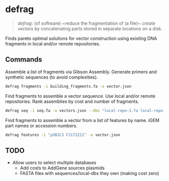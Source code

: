 # defrag

> *defrag*: (of software) ~reduce the fragmentation of (a file)~ *create vectors* by concatenating parts stored in separate locations on a disk.

Finds pareto optimal solutions for vector construction using existing DNA fragments in local and/or remote repositories.

## Commands

Assemble a list of fragments via Gibson Assembly. Generate primers and synthetic sequences (to avoid complexities).

```bash
defrag fragments -i building_fragments.fa -o vector.json
```

Find fragments to assemble a vector sequence. Use local and/or remote repositories. Rank assemblies by cost and number of fragments. 

```bash
defrag seq -i seq.fa -o vectors.json --dbs "local-repo-1.fa local-repo-2.fa" --addgene --igem 
```

Find fragments to assemble a vector from a list of features by name. iGEM part names or accession numbers.

```bash
defrag features -i "pSB1C3 FJ172221" -o vector.json
```

## TODO

- Allow users to select multiple databases
  - Add costs to AddGene sources plasmids
  - FASTA files with sequences/local-dbs they own (making cost zero)
